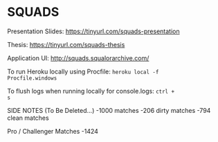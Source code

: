 # SQUADS

Presentation Slides: https://tinyurl.com/squads-presentation

Thesis: https://tinyurl.com/squads-thesis

Application UI: http://squads.squalorarchive.com/











To run Heroku locally using Procfile:
<code>heroku local -f Procfile.windows</code>

To flush logs when running locally for console.logs:
<code>ctrl + s</code>



SIDE NOTES (To Be Deleted...)
-1000 matches
-206 dirty matches
-794 clean matches

Pro / Challenger Matches
-1424
